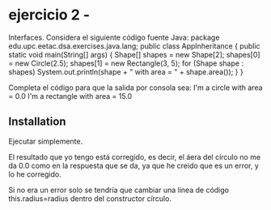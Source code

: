 # ejercicio 2 - 
Interfaces.
Considera el siguiente código fuente Java:
package edu.upc.eetac.dsa.exercises.java.lang;
public class AppInheritance {
public static void main(String[] args) {
    Shape[] shapes = new Shape[2];
    shapes[0] = new Circle(2.5);
    shapes[1] = new Rectangle(3, 5);
    for (Shape shape : shapes)
System.out.println(shape + " with area = " + shape.area());
	}
}

Completa el código para que la salida por consola sea:
I'm a circle with area = 0.0
I'm a rectangle with area = 15.0




## Installation
Ejecutar simplemente.

El resultado que yo tengo está corregido, es decir, el áera del círculo no me da 0.0 como en la respuesta que se da, ya que he creido que es un error, y lo he corregido.

Si no era un error solo se tendría que cambiar una línea de código this.radius=radius dentro del constructor círculo.
